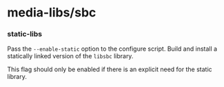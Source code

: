 # media-libs/sbc

### static-libs
Pass the `--enable-static` option to the configure script. Build and install a statically linked version of the `libsbc` library.

This flag should only be enabled if there is an explicit need for the static library.
